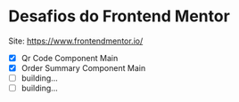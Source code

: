 # Desafios do Frontend Mentor
Site: https://www.frontendmentor.io/

- [x] Qr Code Component Main
- [x] Order Summary Component Main
- [ ] building...
- [ ] building...
